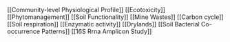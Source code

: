 [[Community-level Physiological Profile]]
[[Ecotoxicity]]
[[Phytomanagement]]
[[Soil Functionality]]
[[Mine Wastes]]
[[Carbon cycle]]
[[Soil respiration]]
[[Enzymatic activity]]
[[Drylands]]
[[Soil Bacterial Co-occurrence Patterns]]
[[16S Rrna Amplicon Study]]
